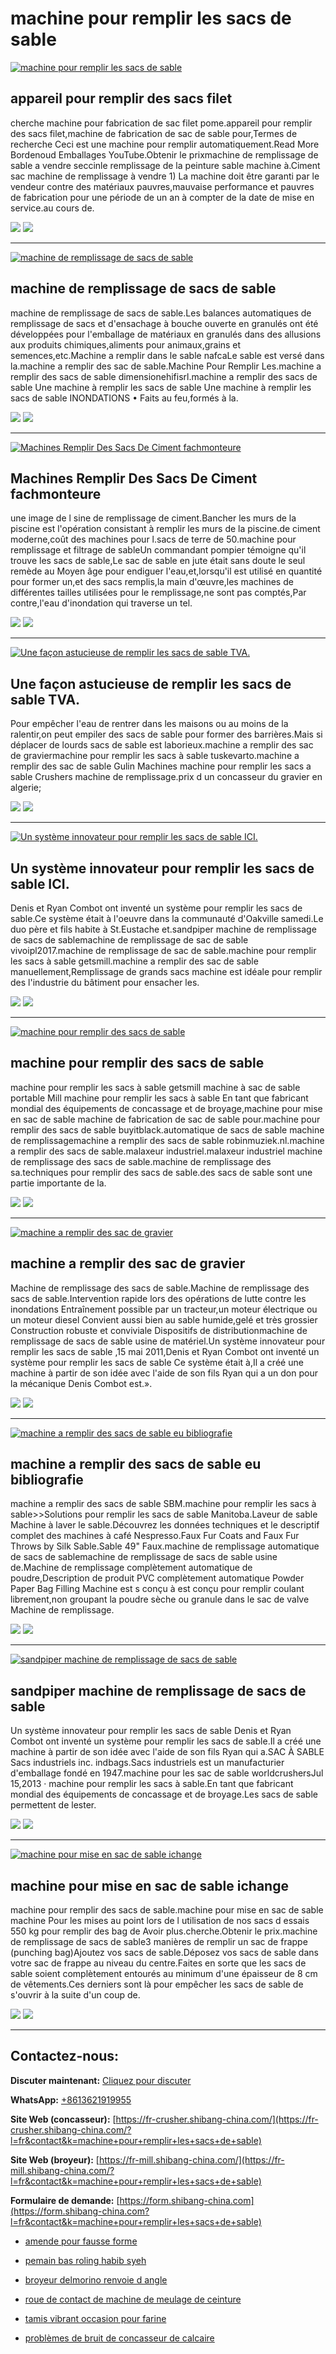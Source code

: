 # machine pour remplir les sacs de sable

<a href="https://swt.shibang-china.com/?l=fr&img&k=machine+pour+remplir+les+sacs+de+sable" target="_blank">![machine pour remplir les sacs de sable](http://static.shibang-china.com/all-800x300/1253.jpg)</a>

## appareil pour remplir des sacs filet
cherche machine pour fabrication de sac filet pome.appareil pour remplir des sacs filet,machine de fabrication de sac de sable pour,Termes de recherche Ceci est une machine pour remplir automatiquement.Read More Bordenoud Emballages YouTube.Obtenir le prixmachine de remplissage de sable a vendre seccinle remplissage de la peinture sable machine à.Ciment sac machine de remplissage à vendre 1) La machine doit être garanti par le vendeur contre des matériaux pauvres,mauvaise performance et pauvres de fabrication pour une période de un an à compter de la date de mise en service.au cours de.


<a href="https://whatsapp.shibangsoft.com/WhatsApp.php" target="_blank" title="WhatsApp">![](http://static.shibang-china.com/icon/whatsapp.png)</a> <a href="https://swt.shibang-china.com/?l=fr&icon&k=machine+pour+remplir+les+sacs+de+sable" target="_blank">![](http://static.shibang-china.com/icon/chat-fr.png)</a>

---

<a href="https://swt.shibang-china.com/?l=fr&img&k=machine+pour+remplir+les+sacs+de+sable" target="_blank">![machine de remplissage de sacs de sable](http://static.shibang-china.com/all-800x300/1355.jpg)</a>

## machine de remplissage de sacs de sable
machine de remplissage de sacs de sable.Les balances automatiques de remplissage de sacs et d'ensachage à bouche ouverte en granulés ont été développées pour l'emballage de matériaux en granulés dans des allusions aux produits chimiques,aliments pour animaux,grains et semences,etc.Machine a remplir dans le sable nafcaLe sable est versé dans la.machine a remplir des sac de sable.Machine Pour Remplir Les.machine a remplir des sacs de sable dimensionehifisrl.machine a remplir des sacs de sable Une machine à remplir les sacs de sable Une machine à remplir les sacs de sable INONDATIONS • Faits au feu,formés à la.


<a href="https://whatsapp.shibangsoft.com/WhatsApp.php" target="_blank" title="WhatsApp">![](http://static.shibang-china.com/icon/whatsapp.png)</a> <a href="https://swt.shibang-china.com/?l=fr&icon&k=machine+pour+remplir+les+sacs+de+sable" target="_blank">![](http://static.shibang-china.com/icon/chat-fr.png)</a>

---

<a href="https://swt.shibang-china.com/?l=fr&img&k=machine+pour+remplir+les+sacs+de+sable" target="_blank">![Machines Remplir Des Sacs De Ciment fachmonteure](http://static.shibang-china.com/all-800x300/432.jpg)</a>

## Machines Remplir Des Sacs De Ciment fachmonteure
une image de l sine de remplissage de ciment.Bancher les murs de la piscine est l'opération consistant à remplir les murs de la piscine.de ciment moderne,coût des machines pour l.sacs de terre de 50.machine pour remplissage et filtrage de sableUn commandant pompier témoigne qu'il trouve les sacs de sable,Le sac de sable en jute était sans doute le seul remède au Moyen âge pour endiguer l'eau,et,lorsqu'il est utilisé en quantité pour former un,et des sacs remplis,la main d'œuvre,les machines de différentes tailles utilisées pour le remplissage,ne sont pas comptés,Par contre,l'eau d'inondation qui traverse un tel.


<a href="https://whatsapp.shibangsoft.com/WhatsApp.php" target="_blank" title="WhatsApp">![](http://static.shibang-china.com/icon/whatsapp.png)</a> <a href="https://swt.shibang-china.com/?l=fr&icon&k=machine+pour+remplir+les+sacs+de+sable" target="_blank">![](http://static.shibang-china.com/icon/chat-fr.png)</a>

---

<a href="https://swt.shibang-china.com/?l=fr&img&k=machine+pour+remplir+les+sacs+de+sable" target="_blank">![Une façon astucieuse de remplir les sacs de sable TVA.](http://static.shibang-china.com/all-800x300/530.jpg)</a>

## Une façon astucieuse de remplir les sacs de sable TVA.
Pour empêcher l'eau de rentrer dans les maisons ou au moins de la ralentir,on peut empiler des sacs de sable pour former des barrières.Mais si déplacer de lourds sacs de sable est laborieux.machine a remplir des sac de graviermachine pour remplir les sacs à sable tuskevarto.machine a remplir des sac de sable Gulin Machines machine pour remplir les sacs a sable Crushers machine de remplissage.prix d un concasseur du gravier en algerie;


<a href="https://whatsapp.shibangsoft.com/WhatsApp.php" target="_blank" title="WhatsApp">![](http://static.shibang-china.com/icon/whatsapp.png)</a> <a href="https://swt.shibang-china.com/?l=fr&icon&k=machine+pour+remplir+les+sacs+de+sable" target="_blank">![](http://static.shibang-china.com/icon/chat-fr.png)</a>

---

<a href="https://swt.shibang-china.com/?l=fr&img&k=machine+pour+remplir+les+sacs+de+sable" target="_blank">![Un système innovateur pour remplir les sacs de sable ICI.](http://static.shibang-china.com/all-800x300/1386.jpg)</a>

## Un système innovateur pour remplir les sacs de sable ICI.
Denis et Ryan Combot ont inventé un système pour remplir les sacs de sable.Ce système était à l'oeuvre dans la communauté d'Oakville samedi.Le duo père et fils habite à St.Eustache et.sandpiper machine de remplissage de sacs de sablemachine de remplissage de sac de sable vivoipl2017.machine de remplissage de sac de sable.machine pour remplir les sacs à sable getsmill.machine a remplir des sac de sable manuellement,Remplissage de grands sacs machine est idéale pour remplir des l'industrie du bâtiment pour ensacher les.


<a href="https://whatsapp.shibangsoft.com/WhatsApp.php" target="_blank" title="WhatsApp">![](http://static.shibang-china.com/icon/whatsapp.png)</a> <a href="https://swt.shibang-china.com/?l=fr&icon&k=machine+pour+remplir+les+sacs+de+sable" target="_blank">![](http://static.shibang-china.com/icon/chat-fr.png)</a>

---

<a href="https://swt.shibang-china.com/?l=fr&img&k=machine+pour+remplir+les+sacs+de+sable" target="_blank">![machine pour remplir des sacs de sable](http://static.shibang-china.com/all-800x300/1414.jpg)</a>

## machine pour remplir des sacs de sable
machine pour remplir les sacs à sable getsmill machine à sac de sable portable Mill machine pour remplir les sacs à sable En tant que fabricant mondial des équipements de concassage et de broyage,machine pour mise en sac de sable machine de fabrication de sac de sable pour.machine pour remplir des sacs de sable buyitblack.automatique de sacs de sable machine de remplissagemachine a remplir des sacs de sable robinmuziek.nl.machine a remplir des sacs de sable.malaxeur industriel.malaxeur industriel machine de remplissage des sacs de sable.machine de remplissage des sa.techniques pour remplir des sacs de sable.des sacs de sable sont une partie importante de la.


<a href="https://whatsapp.shibangsoft.com/WhatsApp.php" target="_blank" title="WhatsApp">![](http://static.shibang-china.com/icon/whatsapp.png)</a> <a href="https://swt.shibang-china.com/?l=fr&icon&k=machine+pour+remplir+les+sacs+de+sable" target="_blank">![](http://static.shibang-china.com/icon/chat-fr.png)</a>

---

<a href="https://swt.shibang-china.com/?l=fr&img&k=machine+pour+remplir+les+sacs+de+sable" target="_blank">![machine a remplir des sac de gravier](http://static.shibang-china.com/all-800x300/787.jpg)</a>

## machine a remplir des sac de gravier
Machine de remplissage des sacs de sable.Machine de remplissage des sacs de sable.Intervention rapide lors des opérations de lutte contre les inondations Entraînement possible par un tracteur,un moteur électrique ou un moteur diesel Convient aussi bien au sable humide,gelé et très grossier Construction robuste et conviviale Dispositifs de distributionmachine de remplissage de sacs de sable usine de matériel.Un système innovateur pour remplir les sacs de sable ,15 mai 2011,Denis et Ryan Combot ont inventé un système pour remplir les sacs de sable Ce système était à,Il a créé une machine à partir de son idée avec l'aide de son fils Ryan qui a un don pour la mécanique Denis Combot est.».


<a href="https://whatsapp.shibangsoft.com/WhatsApp.php" target="_blank" title="WhatsApp">![](http://static.shibang-china.com/icon/whatsapp.png)</a> <a href="https://swt.shibang-china.com/?l=fr&icon&k=machine+pour+remplir+les+sacs+de+sable" target="_blank">![](http://static.shibang-china.com/icon/chat-fr.png)</a>

---

<a href="https://swt.shibang-china.com/?l=fr&img&k=machine+pour+remplir+les+sacs+de+sable" target="_blank">![machine a remplir des sacs de sable eu bibliografie](http://static.shibang-china.com/all-800x300/737.jpg)</a>

## machine a remplir des sacs de sable eu bibliografie
machine a remplir des sacs de sable SBM.machine pour remplir les sacs à sable>>Solutions pour remplir les sacs de sable Manitoba.Laveur de sable Machine à laver le sable.Découvrez les données techniques et le descriptif complet des machines à café Nespresso.Faux Fur Coats and Faux Fur Throws by Silk Sable.Sable 49" Faux.machine de remplissage automatique de sacs de sablemachine de remplissage de sacs de sable usine de.Machine de remplissage complètement automatique de poudre,Description de produit PVC complètement automatique Powder Paper Bag Filling Machine est s conçu à est conçu pour remplir coulant librement,non groupant la poudre sèche ou granule dans le sac de valve Machine de remplissage.


<a href="https://whatsapp.shibangsoft.com/WhatsApp.php" target="_blank" title="WhatsApp">![](http://static.shibang-china.com/icon/whatsapp.png)</a> <a href="https://swt.shibang-china.com/?l=fr&icon&k=machine+pour+remplir+les+sacs+de+sable" target="_blank">![](http://static.shibang-china.com/icon/chat-fr.png)</a>

---

<a href="https://swt.shibang-china.com/?l=fr&img&k=machine+pour+remplir+les+sacs+de+sable" target="_blank">![sandpiper machine de remplissage de sacs de sable](http://static.shibang-china.com/all-800x300/963.jpg)</a>

## sandpiper machine de remplissage de sacs de sable
Un système innovateur pour remplir les sacs de sable Denis et Ryan Combot ont inventé un système pour remplir les sacs de sable.Il a créé une machine à partir de son idée avec l'aide de son fils Ryan qui a.SAC À SABLE Sacs industriels inc. indbags.Sacs industriels est un manufacturier d'emballage fondé en 1947.machine pour les sac de sable worldcrushersJul 15,2013 · machine pour remplir les sacs à sable.En tant que fabricant mondial des équipements de concassage et de broyage.Les sacs de sable permettent de lester.


<a href="https://whatsapp.shibangsoft.com/WhatsApp.php" target="_blank" title="WhatsApp">![](http://static.shibang-china.com/icon/whatsapp.png)</a> <a href="https://swt.shibang-china.com/?l=fr&icon&k=machine+pour+remplir+les+sacs+de+sable" target="_blank">![](http://static.shibang-china.com/icon/chat-fr.png)</a>

---

<a href="https://swt.shibang-china.com/?l=fr&img&k=machine+pour+remplir+les+sacs+de+sable" target="_blank">![machine pour mise en sac de sable ichange](http://static.shibang-china.com/all-800x300/1089.jpg)</a>

## machine pour mise en sac de sable ichange
machine pour remplir des sacs de sable.machine pour mise en sac de sable machine Pour les mises au point lors de l utilisation de nos sacs d essais 550 kg pour remplir des bag de Avoir plus.cherche.Obtenir le prix.machine de remplissage de sacs de sable3 manières de remplir un sac de frappe (punching bag)Ajoutez vos sacs de sable.Déposez vos sacs de sable dans votre sac de frappe au niveau du centre.Faites en sorte que les sacs de sable soient complètement entourés au minimum d'une épaisseur de 8 cm de vêtements.Ces derniers sont là pour empêcher les sacs de sable de s'ouvrir à la suite d'un coup de.


<a href="https://whatsapp.shibangsoft.com/WhatsApp.php" target="_blank" title="WhatsApp">![](http://static.shibang-china.com/icon/whatsapp.png)</a> <a href="https://swt.shibang-china.com/?l=fr&icon&k=machine+pour+remplir+les+sacs+de+sable" target="_blank">![](http://static.shibang-china.com/icon/chat-fr.png)</a>

---
## Contactez-nous:

**Discuter maintenant:** [Cliquez pour discuter](https://swt.shibang-china.com?l=fr&contact&k=machine+pour+remplir+les+sacs+de+sable)

**WhatsApp:**  [+8613621919955](https://whatsapp.shibangsoft.com/WhatsApp.php)

**Site Web (concasseur):** [https://fr-crusher.shibang-china.com/](https://fr-crusher.shibang-china.com/?l=fr&contact&k=machine+pour+remplir+les+sacs+de+sable)

**Site Web (broyeur):** [https://fr-mill.shibang-china.com/](https://fr-mill.shibang-china.com/?l=fr&contact&k=machine+pour+remplir+les+sacs+de+sable)

**Formulaire de demande:** [https://form.shibang-china.com](https://form.shibang-china.com?l=fr&contact&k=machine+pour+remplir+les+sacs+de+sable)

* [amende pour fausse forme](../26/amende%20pour%20fausse%20forme.md)

* [pemain bas roling habib syeh](../30/pemain%20bas%20roling%20habib%20syeh.md)

* [broyeur delmorino renvoie d angle](../37/broyeur%20delmorino%20renvoie%20d%20angle.md)

* [roue de contact de machine de meulage de ceinture](../27/roue%20de%20contact%20de%20machine%20de%20meulage%20de%20ceinture.md)

* [tamis vibrant occasion pour farine](../30/tamis%20vibrant%20occasion%20pour%20farine.md)

* [problèmes de bruit de concasseur de calcaire](../28/probl%C3%A8mes%20de%20bruit%20de%20concasseur%20de%20calcaire.md)